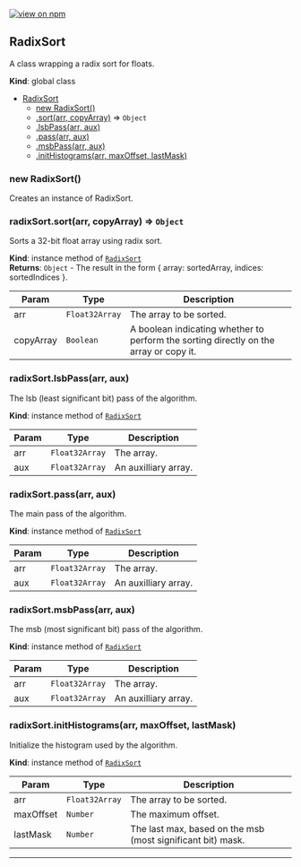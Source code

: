[![view on npm](http://img.shields.io/npm/v/example.svg)](https://www.npmjs.org/package/example)

<a name="RadixSort"></a>

## RadixSort
A class wrapping a radix sort for floats.

**Kind**: global class  

* [RadixSort](#RadixSort)
    * [new RadixSort()](#new_RadixSort_new)
    * [.sort(arr, copyArray)](#RadixSort+sort) ⇒ <code>Object</code>
    * [.lsbPass(arr, aux)](#RadixSort+lsbPass)
    * [.pass(arr, aux)](#RadixSort+pass)
    * [.msbPass(arr, aux)](#RadixSort+msbPass)
    * [.initHistograms(arr, maxOffset, lastMask)](#RadixSort+initHistograms)

<a name="new_RadixSort_new"></a>

### new RadixSort()
Creates an instance of RadixSort.

<a name="RadixSort+sort"></a>

### radixSort.sort(arr, copyArray) ⇒ <code>Object</code>
Sorts a 32-bit float array using radix sort.

**Kind**: instance method of <code>[RadixSort](#RadixSort)</code>  
**Returns**: <code>Object</code> - The result in the form { array: sortedArray, indices: sortedIndices }.  

| Param | Type | Description |
| --- | --- | --- |
| arr | <code>Float32Array</code> | The array to be sorted. |
| copyArray | <code>Boolean</code> | A boolean indicating whether to perform the sorting directly on the array or copy it. |

<a name="RadixSort+lsbPass"></a>

### radixSort.lsbPass(arr, aux)
The lsb (least significant bit) pass of the algorithm.

**Kind**: instance method of <code>[RadixSort](#RadixSort)</code>  

| Param | Type | Description |
| --- | --- | --- |
| arr | <code>Float32Array</code> | The array. |
| aux | <code>Float32Array</code> | An auxilliary array. |

<a name="RadixSort+pass"></a>

### radixSort.pass(arr, aux)
The main pass of the algorithm.

**Kind**: instance method of <code>[RadixSort](#RadixSort)</code>  

| Param | Type | Description |
| --- | --- | --- |
| arr | <code>Float32Array</code> | The array. |
| aux | <code>Float32Array</code> | An auxilliary array. |

<a name="RadixSort+msbPass"></a>

### radixSort.msbPass(arr, aux)
The msb (most significant bit) pass of the algorithm.

**Kind**: instance method of <code>[RadixSort](#RadixSort)</code>  

| Param | Type | Description |
| --- | --- | --- |
| arr | <code>Float32Array</code> | The array. |
| aux | <code>Float32Array</code> | An auxilliary array. |

<a name="RadixSort+initHistograms"></a>

### radixSort.initHistograms(arr, maxOffset, lastMask)
Initialize the histogram used by the algorithm.

**Kind**: instance method of <code>[RadixSort](#RadixSort)</code>  

| Param | Type | Description |
| --- | --- | --- |
| arr | <code>Float32Array</code> | The array to be sorted. |
| maxOffset | <code>Number</code> | The maximum offset. |
| lastMask | <code>Number</code> | The last max, based on the msb (most significant bit) mask. |


* * *

